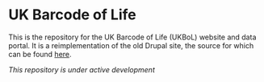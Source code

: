 # UK Barcode of Life

This is the repository for the UK Barcode of Life (UKBoL) website and data portal.
It is a reimplementation of the old Drupal site, the source for which can be found [here](https://github.com/NaturalHistoryMuseum/uk-barcode-of-life-portal).

*This repository is under active development*
